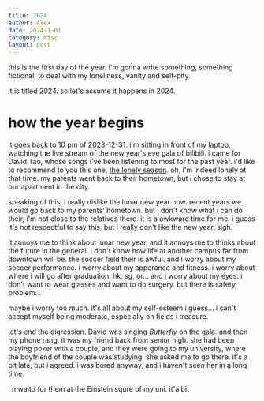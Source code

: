 ```yaml
---
title: 2024
author: Alex
date: 2024-1-01
category: misc
layout: post
---
```


this is the first day of the year. i'm gonna write something, something fictional, to deal with my loneliness, vanity and self-pity.

it is titled 2024. so let's assume it happens in 2024.

# how the year begins

it goes back to 10 pm of 2023-12-31. i'm sitting in front of my laptop, watching the live stream of the new year's eve gala of bilibili. i came for David Tao, whose songs i've been listening to most for the past year. i'd like to recommend to you this one, [the lonely season](https://www.bilibili.com/video/BV1Rv411L7qW/). oh, i'm indeed lonely at that time. my parents went back to their hometown, but i chose to stay at our apartment in the city.

speaking of this, i really dislike the lunar new year now. recent years we would go back to my parents' hometown. but i don't know what i can do their, i'm not close to the relatives there. it is a awkward time for me. i guess it's not respectful to say this, but i really don't like the new year. sigh. 

it annoys me to think about lunar new year. and it annoys me to thinks about the future in the general. i don't know how life at another campus far from downtown will be. the soccer field their is awful. and i worry about my soccer performance. i worry about my apperance and fitness. i worry about where i will go after graduation. hk, sg, or... and i worry about my eyes. i don't want to wear glasses and want to do surgery. but there is safety problem...

maybe i worry too much. it's all about my self-esteem i guess... i can't accept myself being moderate, especially on fields i treasure.

let's end the digression. David was singing *Butterfly* on the gala. and then my phone rang. it was my friend back from senior high. she had been playing poker with a couple, and they were going to my university, where the boyfriend of the couple was studying. she asked me to go there. it's a bit late, but i agreed. i was bored anyway, and i haven't seen her in a long time.

i mwaitd for them at the Einstein squre of my uni. it'a bit 